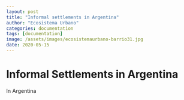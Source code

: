 ```yaml
---
layout: post
title: "Informal settlements in Argentina"
author: "Ecosistema Urbano"
categories: documentation
tags: [documentation]
image: /assets/images/ecosistemaurbano-barrio31.jpg
date: 2020-05-15
---
```


# Informal Settlements in Argentina

In Argentina
